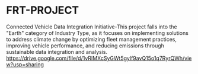 # FRT-PROJECT
Connected Vehicle Data Integration Initiative-This project falls into the "Earth" category of Industry Type, as it focuses on implementing solutions to address climate change by optimizing fleet management practices, improving vehicle performance, and reducing emissions through sustainable data integration and analysis.
https://drive.google.com/file/d/1vRIMXcSyGWt5gylf9avQ15o1q7RyrQWh/view?usp=sharing
